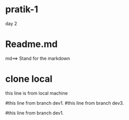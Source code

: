 # pratik-1
day 2
# Readme.md
md==> Stand for the markdown

# clone local
this line is from local machine

#this line from branch dev1.
#this line from branch dev3.

#this line from branch dev1.

